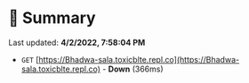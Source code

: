 # 📖 Summary
Last updated: **4/2/2022, 7:58:04 PM**

- `GET` [https://Bhadwa-sala.toxicblte.repl.co](https://Bhadwa-sala.toxicblte.repl.co) - **Down** (366ms)
